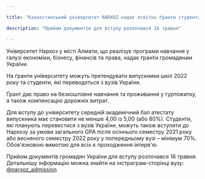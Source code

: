 ```yaml
---

title: "Казахстанський університет NARXOZ надає освітні ґранти студентам з України"

description: "Прийом документів для вступу розпочався 16 травня"

---
```


Університет Нархоз у місті Алмати, що реалізує програми навчання у галузі економіки, бізнесу, фінансів та права, надає ґранти громадянам України.  
  
На ґранти університету можуть претендувати випускники шкіл 2022 року та студенти, які переводяться з вузів України.  
  
Ґрант дає право на безкоштовне навчання та проживання у гуртожитку, а також компенсацію дорожніх витрат.  
  
Для вступу до університету середній академічний бал атестату випускника має становити не менше 4,00 із 5,00 (або 80%). Студенти, які планують перевестися з вузів України, можуть також вступити до Нархозу за умови загального GPA після осіннього семестру 2021 року або весняного семестру 2022 року у попередньому вузі – мінімум 70%. Обов'язковою вимогою для всіх є проходження інтерв'ю.  
  
Прийом документів громадян України для вступу розпочався 16 травня. Детальнішу інформацію можна знайти на інстраграм-сторінці вузу: [@narxoz_admission](https://www.instagram.com/narxoz_admission/)
